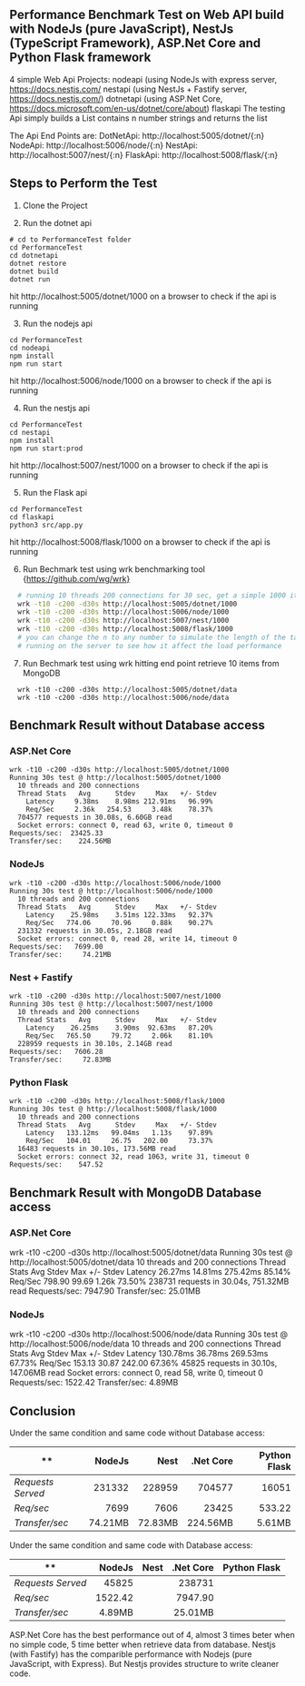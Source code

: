 ## Performance Benchmark Test on Web API build with NodeJs (pure JavaScript), NestJs (TypeScript Framework), ASP.Net Core and Python Flask framework
4 simple Web Api Projects:
nodeapi (using NodeJs with express server, https://docs.nestjs.com/
nestapi (using NestJs + Fastify server, https://docs.nestjs.com/)
dotnetapi  (using ASP.Net Core, https://docs.microsoft.com/en-us/dotnet/core/about)
flaskapi
The testing Api simply builds a List contains n number strings and returns the list

The Api End Points are:
DotNetApi: http://localhost:5005/dotnet/{:n}
NodeApi: http://localhost:5006/node/{:n}
NestApi: http://localhost:5007/nest/{:n}
FlaskApi: http://localhost:5008/flask/{:n}

## Steps to Perform the Test
1) Clone the Project

1) Run the dotnet api
```
# cd to PerformanceTest folder
cd PerformanceTest
cd dotnetapi
dotnet restore
dotnet build
dotnet run
```
hit http://localhost:5005/dotnet/1000 on a browser to check if the api is running

3) Run the nodejs api
```
cd PerformanceTest
cd nodeapi
npm install
npm run start
```
hit http://localhost:5006/node/1000 on a browser to check if the api is running

4) Run the nestjs api
```
cd PerformanceTest
cd nestapi
npm install
npm run start:prod
```
hit http://localhost:5007/nest/1000 on a browser to check if the api is running

5) Run the Flask api
```
cd PerformanceTest
cd flaskapi
python3 src/app.py
```
hit http://localhost:5008/flask/1000 on a browser to check if the api is running

6) Run Bechmark test using wrk benchmarking tool {https://github.com/wg/wrk}
```bash
  # running 10 threads 200 connections for 30 sec, get a simple 1000 items list
  wrk -t10 -c200 -d30s http://localhost:5005/dotnet/1000
  wrk -t10 -c200 -d30s http://localhost:5006/node/1000
  wrk -t10 -c200 -d30s http://localhost:5007/nest/1000
  wrk -t10 -c200 -d30s http://localhost:5008/flask/1000
  # you can change the n to any number to simulate the length of the tasks 
  # running on the server to see how it affect the load performance 
```

7) Run Bechmark test using wrk hitting end point retrieve 10 items from MongoDB
```
  wrk -t10 -c200 -d30s http://localhost:5005/dotnet/data
  wrk -t10 -c200 -d30s http://localhost:5006/node/data
```


## Benchmark Result without Database access

### ASP.Net Core
```
wrk -t10 -c200 -d30s http://localhost:5005/dotnet/1000
Running 30s test @ http://localhost:5005/dotnet/1000
  10 threads and 200 connections
  Thread Stats   Avg      Stdev     Max   +/- Stdev
    Latency     9.38ms    8.98ms 212.91ms   96.99%
    Req/Sec     2.36k   254.53     3.48k    78.37%
  704577 requests in 30.08s, 6.60GB read
  Socket errors: connect 0, read 63, write 0, timeout 0
Requests/sec:  23425.33
Transfer/sec:    224.56MB
```

### NodeJs
```
wrk -t10 -c200 -d30s http://localhost:5006/node/1000  
Running 30s test @ http://localhost:5006/node/1000
  10 threads and 200 connections
  Thread Stats   Avg      Stdev     Max   +/- Stdev
    Latency    25.98ms    3.51ms 122.33ms   92.37%
    Req/Sec   774.06     70.96     0.88k    90.27%
  231332 requests in 30.05s, 2.18GB read
  Socket errors: connect 0, read 28, write 14, timeout 0
Requests/sec:   7699.00
Transfer/sec:     74.21MB
```

### Nest + Fastify
```
wrk -t10 -c200 -d30s http://localhost:5007/nest/1000
Running 30s test @ http://localhost:5007/nest/1000
  10 threads and 200 connections
  Thread Stats   Avg      Stdev     Max   +/- Stdev
    Latency    26.25ms    3.90ms  92.63ms   87.20%
    Req/Sec   765.50     79.72     2.06k    81.10%
  228959 requests in 30.10s, 2.14GB read
Requests/sec:   7606.28
Transfer/sec:     72.83MB
```

### Python Flask
```
wrk -t10 -c200 -d30s http://localhost:5008/flask/1000
Running 30s test @ http://localhost:5008/flask/1000
  10 threads and 200 connections
  Thread Stats   Avg      Stdev     Max   +/- Stdev
    Latency   133.12ms   99.04ms   1.13s    97.89%
    Req/Sec   104.01     26.75   202.00     73.37%
  16483 requests in 30.10s, 173.56MB read
  Socket errors: connect 32, read 1063, write 31, timeout 0
Requests/sec:    547.52

```

## Benchmark Result with MongoDB Database access

### ASP.Net Core
wrk -t10 -c200 -d30s http://localhost:5005/dotnet/data
Running 30s test @ http://localhost:5005/dotnet/data
  10 threads and 200 connections
  Thread Stats   Avg      Stdev     Max   +/- Stdev
    Latency    26.27ms   14.81ms 275.42ms   85.14%
    Req/Sec   798.90     99.69     1.26k    73.50%
  238731 requests in 30.04s, 751.32MB read
Requests/sec:   7947.90
Transfer/sec:     25.01MB

### NodeJs
wrk -t10 -c200 -d30s http://localhost:5006/node/data
Running 30s test @ http://localhost:5006/node/data
  10 threads and 200 connections
  Thread Stats   Avg      Stdev     Max   +/- Stdev
    Latency   130.78ms   36.78ms 269.53ms   67.73%
    Req/Sec   153.13     30.87   242.00     67.36%
  45825 requests in 30.10s, 147.06MB read
  Socket errors: connect 0, read 58, write 0, timeout 0
Requests/sec:   1522.42
Transfer/sec:      4.89MB

## Conclusion
Under the same condition and same code without Database access:

** | NodeJs | Nest | .Net Core | Python Flask
--- | ---: | ---: | ---: | ---:
*Requests Served* | 231332 | 228959 | 704577 | 16051
*Req/sec* | 7699 | 7606 | 23425 | 533.22
*Transfer/sec* | 74.21MB | 72.83MB | 224.56MB | 5.61MB

Under the same condition and same code with Database access:

** | NodeJs | Nest | .Net Core | Python Flask
--- | ---: | ---: | ---: | ---:
*Requests Served* | 45825 |  | 238731 | 
*Req/sec* | 1522.42 |  | 7947.90 | 
*Transfer/sec* | 4.89MB |  | 25.01MB | 

ASP.Net Core has the best performance out of 4, almost 3 times beter when no simple code, 5 time better when retrieve data from database.
Nestjs (with Fastify) has the comparible performance with Nodejs (pure JavaScript, with Express). But Nestjs provides structure to write cleaner code.
